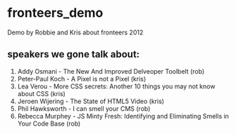 # fronteers_demo

Demo by Robbie and Kris about fronteers 2012

## speakers we gone talk about:
1. Addy Osmani - The New And Improved Delveoper Toolbelt (rob)
2. Peter-Paul Koch - A Pixel is not a Pixel (kris)
3. Lea Verou - More CSS secrets: Another 10 things you may not know about CSS (kris)
4. Jeroen Wijering - The State of HTML5 Video (kris)
5. Phil Hawksworth - I can smell your CMS (rob)
6. Rebecca Murphey - JS Minty Fresh: Identifying and Eliminating Smells in Your Code Base (rob)